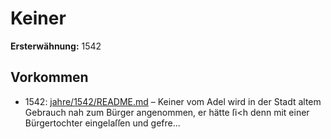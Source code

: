 # Keiner

**Ersterwähnung:** 1542

## Vorkommen
- 1542: [jahre/1542/README.md](../jahre/1542/README.md) – Keiner vom Adel wird in der Stadt altem Gebrauch
nah zum Bürger angenommen, er hätte ſi<h denn mit
einer Bürgertochter eingelaſſen und gefre...
